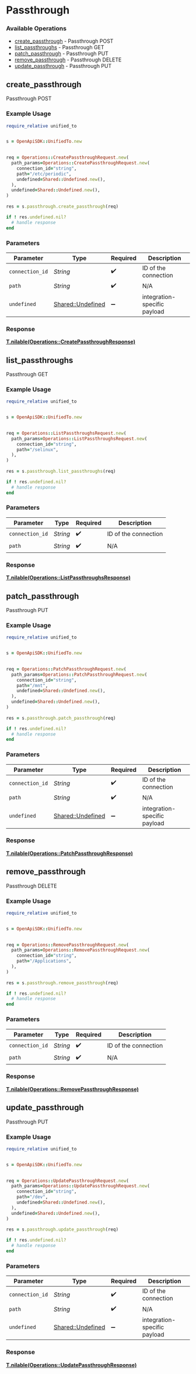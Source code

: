 # Passthrough


### Available Operations

* [create_passthrough](#create_passthrough) - Passthrough POST
* [list_passthroughs](#list_passthroughs) - Passthrough GET
* [patch_passthrough](#patch_passthrough) - Passthrough PUT
* [remove_passthrough](#remove_passthrough) - Passthrough DELETE
* [update_passthrough](#update_passthrough) - Passthrough PUT

## create_passthrough

Passthrough POST

### Example Usage

```ruby
require_relative unified_to


s = OpenApiSDK::UnifiedTo.new

   
req = Operations::CreatePassthroughRequest.new(
  path_params=Operations::CreatePassthroughRequest.new(
    connection_id="string",
    path="/etc/periodic",
    undefined=Shared::Undefined.new(),
  ),
  undefined=Shared::Undefined.new(),
)
    
res = s.passthrough.create_passthrough(req)

if ! res.undefined.nil?
  # handle response
end

```

### Parameters

| Parameter                                             | Type                                                  | Required                                              | Description                                           |
| ----------------------------------------------------- | ----------------------------------------------------- | ----------------------------------------------------- | ----------------------------------------------------- |
| `connection_id`                                       | *String*                                              | :heavy_check_mark:                                    | ID of the connection                                  |
| `path`                                                | *String*                                              | :heavy_check_mark:                                    | N/A                                                   |
| `undefined`                                           | [Shared::Undefined](../../models/shared/undefined.md) | :heavy_minus_sign:                                    | integration-specific payload                          |


### Response

**[T.nilable(Operations::CreatePassthroughResponse)](../../models/operations/createpassthroughresponse.md)**


## list_passthroughs

Passthrough GET

### Example Usage

```ruby
require_relative unified_to


s = OpenApiSDK::UnifiedTo.new

   
req = Operations::ListPassthroughsRequest.new(
  path_params=Operations::ListPassthroughsRequest.new(
    connection_id="string",
    path="/selinux",
  ),
)
    
res = s.passthrough.list_passthroughs(req)

if ! res.undefined.nil?
  # handle response
end

```

### Parameters

| Parameter            | Type                 | Required             | Description          |
| -------------------- | -------------------- | -------------------- | -------------------- |
| `connection_id`      | *String*             | :heavy_check_mark:   | ID of the connection |
| `path`               | *String*             | :heavy_check_mark:   | N/A                  |


### Response

**[T.nilable(Operations::ListPassthroughsResponse)](../../models/operations/listpassthroughsresponse.md)**


## patch_passthrough

Passthrough PUT

### Example Usage

```ruby
require_relative unified_to


s = OpenApiSDK::UnifiedTo.new

   
req = Operations::PatchPassthroughRequest.new(
  path_params=Operations::PatchPassthroughRequest.new(
    connection_id="string",
    path="/mnt",
    undefined=Shared::Undefined.new(),
  ),
  undefined=Shared::Undefined.new(),
)
    
res = s.passthrough.patch_passthrough(req)

if ! res.undefined.nil?
  # handle response
end

```

### Parameters

| Parameter                                             | Type                                                  | Required                                              | Description                                           |
| ----------------------------------------------------- | ----------------------------------------------------- | ----------------------------------------------------- | ----------------------------------------------------- |
| `connection_id`                                       | *String*                                              | :heavy_check_mark:                                    | ID of the connection                                  |
| `path`                                                | *String*                                              | :heavy_check_mark:                                    | N/A                                                   |
| `undefined`                                           | [Shared::Undefined](../../models/shared/undefined.md) | :heavy_minus_sign:                                    | integration-specific payload                          |


### Response

**[T.nilable(Operations::PatchPassthroughResponse)](../../models/operations/patchpassthroughresponse.md)**


## remove_passthrough

Passthrough DELETE

### Example Usage

```ruby
require_relative unified_to


s = OpenApiSDK::UnifiedTo.new

   
req = Operations::RemovePassthroughRequest.new(
  path_params=Operations::RemovePassthroughRequest.new(
    connection_id="string",
    path="/Applications",
  ),
)
    
res = s.passthrough.remove_passthrough(req)

if ! res.undefined.nil?
  # handle response
end

```

### Parameters

| Parameter            | Type                 | Required             | Description          |
| -------------------- | -------------------- | -------------------- | -------------------- |
| `connection_id`      | *String*             | :heavy_check_mark:   | ID of the connection |
| `path`               | *String*             | :heavy_check_mark:   | N/A                  |


### Response

**[T.nilable(Operations::RemovePassthroughResponse)](../../models/operations/removepassthroughresponse.md)**


## update_passthrough

Passthrough PUT

### Example Usage

```ruby
require_relative unified_to


s = OpenApiSDK::UnifiedTo.new

   
req = Operations::UpdatePassthroughRequest.new(
  path_params=Operations::UpdatePassthroughRequest.new(
    connection_id="string",
    path="/dev",
    undefined=Shared::Undefined.new(),
  ),
  undefined=Shared::Undefined.new(),
)
    
res = s.passthrough.update_passthrough(req)

if ! res.undefined.nil?
  # handle response
end

```

### Parameters

| Parameter                                             | Type                                                  | Required                                              | Description                                           |
| ----------------------------------------------------- | ----------------------------------------------------- | ----------------------------------------------------- | ----------------------------------------------------- |
| `connection_id`                                       | *String*                                              | :heavy_check_mark:                                    | ID of the connection                                  |
| `path`                                                | *String*                                              | :heavy_check_mark:                                    | N/A                                                   |
| `undefined`                                           | [Shared::Undefined](../../models/shared/undefined.md) | :heavy_minus_sign:                                    | integration-specific payload                          |


### Response

**[T.nilable(Operations::UpdatePassthroughResponse)](../../models/operations/updatepassthroughresponse.md)**

